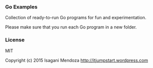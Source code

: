 ### Go Examples

Collection of ready-to-run Go programs for fun and experimentation.

Please make sure that you run each Go program in a new folder.

### License

MIT

Copyright (c) 2015 Isagani Mendoza
http://itjumpstart.wordpress.com
